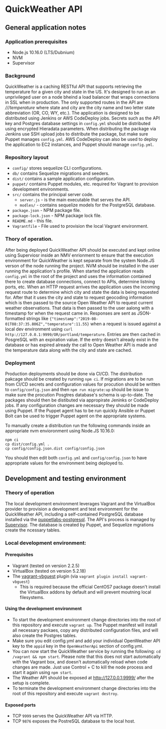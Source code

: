 # QuickWeather API

## General application notes

### Application prerequisites
* Node.js 10.16.0 (LTS/Dubnium)
* NVM
* Supervisor

### Background
QuickWeather is a caching RESTful API that supports retrieving the temperature for a given city and state in the US. It's designed to run as an unprivileged user on a node bheind a load balancer that wraps connections in SSL when in production. The only supported routes in the API are */<state>/<city>/temperature* where state and city are the city name and two letter state abbreviation (OR, CO, WY, etc.).
The application is designed to be distributed using Jenkins or AWS CodeDeploy jobs. Secrets such as the API key and Postgres database settings in `config.yml` should be distributed using encrypted Hieradata parameters. When distributing the package via Jenkins use SSH upload jobs to distribute the package, but make sure Puppet manages `config.yml`. AWS CodeDeploy can also be used to deploy the application to EC2 instances, and Puppet should manage `config.yml`.

### Repository layout
* `config/` stores sequelize CLI configurations.
* `db/` contains Sequelize migrations and seeders.
* `dist/` contains a sample application configuration.
* `puppet/` contains Puppet modules, etc. required for Vagrant to provision development environments.
* `src/` contains the principal server code.
  * `server.js` - is the main executable that serves the API.
  * `modles/` - contains sequelize models for the PostgreSQL database.
* `package.json` - NPM package file.
* `package-lock.json` - NPM package lock file.
* `README.md` - this file.
* `Vagrantfile` - File used to provision the local Vagrant environment.

### Thory of operation.
After being deployed QuickWeather API should be executed and kept online using Superviosr inside an NMV enrionment to ensure that the execution environment for QuickWeather is kept separate from the system Node.JS verson of the node running the project. NVM should be installed in the user running the application's profile. When started the application reads `config.yml` in the root of the project and uses the information contained there to create database connections, connect to APIs, determine listning ports, etc.
When an HTTP request arrives the application uses the incoming request route to determine which city and state the data is being requested for. After that it uses the city and state to request geocoding information which is then passed to the source Open Weather API to request current weather observations. That data is then passed to the user aalong with a timestamp for when the request came in. Responses are sent as JSON-formatted strings like `{"timestamp":"2019-08-01T08:37:35.806Z","temperature":11.55}` when a request is issued against a local dev environment using `curl http://127.0.0.1:9999/OR/portland/temperature`.
Entries are then cached in PosgreSQL with an expiration value. If the entry doesn't already exist in the database or has expired already the call to Open Weather API is made and the temperature data along with the city and state are cached.

### Deployment
Production deployments should be done via CI/CD. The distribution pakcage should be created by running `npm ci`. If migrations are to be run from CI/CD secrets and configuration values for procution should be written to `config/config.json` and then `npm run migrate:up` should be issue to make sure the procution Posgtres database's schema is up-to-date. The packages should then be distibuted via appropirate Jeninks or CodeDeploy jobs. If any configuration changes are necessary they should be made using Puppet. If the Puppet agent has to be run quickly Ansible or Puppet Bolt can be used to trigger Puppet agent on the appropriate systems.

To manually create a distribution run the following commands inside an appropriate nvm envioronment using Node.JS 10.16.0:
```
npm ci
cp dist/config.yml .
cp config/config.json.dist config/config.json
```

You should then edit both `config.yml` and `config/config.json` to have appropriate values for the environment being deployed to.

## Development and testing environment
### Theory of operation
The local development environment leverages Vagrant and the VirtualBox provider to provision a development and test environment for the QuickWeather API, including a self-contained PostgreSQL database installed via the [puppetlabs-postgresql](https://forge.puppet.com/puppetlabs/postgresql). The API's process is managed by [Supervisor](http://supervisord.org/). The database is created by Puppet, and Sequelize mgrations create the ncessary tables.
### Local development environment:

#### Prerequisites
* Vagrant (tested on version 2.2.5)
* VirtualBox (tested on version 5.2.18)
* The [vagrant-vbguest](https://github.com/dotless-de/vagrant-vbguest) plugin (via `vagrant plugin install vagrant-vbguest`)
  * This is required because the official CentOS7 package doesn't install the VirtualBox addons by default and will prevent moutning local filesystems.

#### Using the development environment
* To start the development environment change directories into the root of this repository and execute `vagrant up`. The Puppet manifest will install all necessary packaes, copy any distributed configuration files, and will also create the Postgres tables.
* Make sure you edit config.yml and add your individual OpenWeather API key to the `appid` key in the `OpenWeatherApi` section of config.yml.
* You can now start the QuickWeather service by running the following: `cd /vagrant && npm start`. Please note that this does not start automatically with the Vagrant box, and doesn't automatically reload when code changes are made. Just use Control + C to kill the node process and start it again using `npm start`.
* The Weather API should be exposed at http://127.0.0.1:9999/ after the setup is complete.
* To terminate the development environment change directories into the root of this repository and execute `vagrant destroy`.

#### Exposed ports
* TCP `9999` serves the QuickWeather API via HTTP.
* TCP `9876` exposes the PostreSQL database to the local host.
